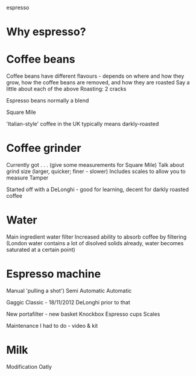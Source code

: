 espresso

# Why espresso?



# Coffee beans

Coffee beans have different flavours - depends on where and how they grow, how the coffee beans are removed, and how they are roasted
Say a little about each of the above
Roasting: 2 cracks

Espresso beans normally a blend

Square Mile

'Italian-style' coffee in the UK typically means darkly-roasted

# Coffee grinder

Currently got . . . (give some measurements for Square Mile)
Talk about grind size (larger, quicker; finer - slower)
Includes scales to allow you to measure
Tamper

Started off with a DeLonghi - good for learning, decent for darkly roasted coffee

# Water

Main ingredient 
water filter
Increased ability to absorb coffee by filtering (London water contains a lot of disolved solids already, water becomes saturated at a certain point)

# Espresso machine

Manual 'pulling a shot')
Semi Automatic 
Automatic

Gaggic Classic - 18/11/2012
DeLonghi prior to that

New portafilter - new basket
Knockbox
Espresso cups
Scales

Maintenance I had to do - video & kit

# Milk

Modification
Oatly
